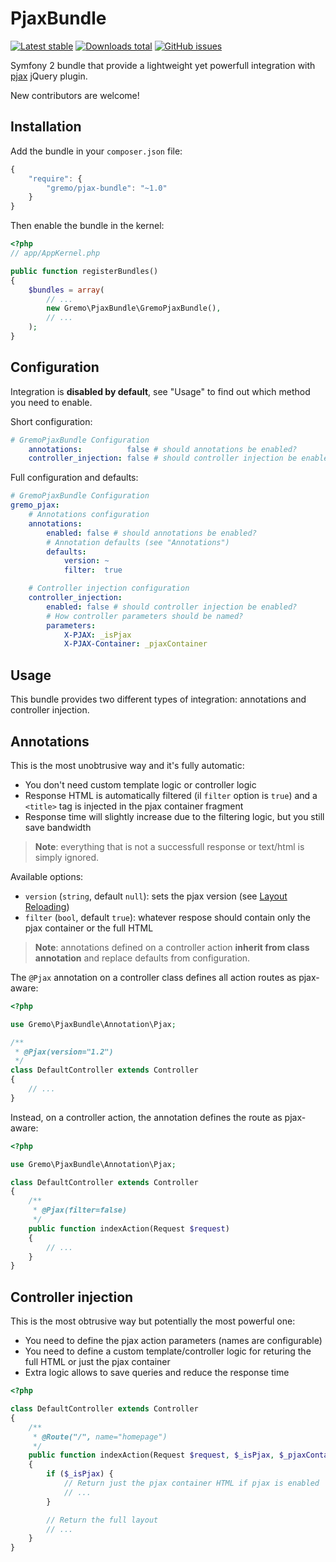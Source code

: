 # PjaxBundle
[![Latest stable](https://img.shields.io/packagist/v/gremo/pjax-bundle.svg?style=flat-square)](https://packagist.org/packages/gremo/pjax-bundle) [![Downloads total](https://img.shields.io/packagist/dt/gremo/pjax-bundle.svg?style=flat-square)](https://packagist.org/packages/gremo/pjax-bundle) [![GitHub issues](https://img.shields.io/github/issues/gremo/GremoPjaxBundle.svg?style=flat-square)](https://github.com/gremo/GremoPjaxBundle/issues)

Symfony 2 bundle that provide a lightweight yet powerfull integration with [pjax](https://github.com/defunkt/jquery-pjax) jQuery plugin.

New contributors are welcome!

## Installation
Add the bundle in your `composer.json` file:

```js
{
    "require": {
        "gremo/pjax-bundle": "~1.0"
    }
}
```
Then enable the bundle in the kernel:

```php
<?php
// app/AppKernel.php

public function registerBundles()
{
    $bundles = array(
        // ...
        new Gremo\PjaxBundle\GremoPjaxBundle(),
        // ...
    );
}
```

## Configuration
Integration is **disabled by default**, see "Usage" to find out which method you need to enable.

Short configuration:
```yml
# GremoPjaxBundle Configuration
    annotations:          false # should annotations be enabled?
	controller_injection: false # should controller injection be enabled?
```

Full configuration and defaults:

```yml
# GremoPjaxBundle Configuration
gremo_pjax:
	# Annotations configuration
    annotations:
		enabled: false # should annotations be enabled?
		# Annotation defaults (see "Annotations")
		defaults:
			version: ~
			filter:  true

	# Controller injection configuration
    controller_injection:
        enabled: false # should controller injection be enabled?
		# How controller parameters should be named?
        parameters:
			X-PJAX: _isPjax
			X-PJAX-Container: _pjaxContainer
```

## Usage
This bundle provides two different types of integration: annotations and controller injection.

## Annotations
This is the most unobtrusive way and it's fully automatic:

- You don't need custom template logic or controller logic
- Response HTML is automatically filtered (il `filter` option is `true`) and a `<title>` tag is injected in the pjax container fragment
- Response time will slightly increase due to the filtering logic, but you still save bandwidth

> **Note**: everything that is not a successfull response or text/html is simply ignored.

Available options:
- `version` (`string`, default `null`): sets the pjax version (see [Layout Reloading](https://github.com/defunkt/jquery-pjax#layout-reloading))
- `filter` (`bool`, default `true`): whatever respose should contain only the pjax container or the full HTML 

> **Note**: annotations defined on a controller action **inherit from class annotation** and replace defaults from configuration.

The `@Pjax` annotation on a controller class defines all action routes as pjax-aware:

```php
<?php

use Gremo\PjaxBundle\Annotation\Pjax;

/**
 * @Pjax(version="1.2")
 */
class DefaultController extends Controller
{
    // ...
}
```

Instead, on a controller action, the annotation defines the route as pjax-aware:

```php
<?php

use Gremo\PjaxBundle\Annotation\Pjax;

class DefaultController extends Controller
{
    /**
     * @Pjax(filter=false)
     */
    public function indexAction(Request $request)
    {
        // ...
    }
}
```

## Controller injection
This is the most obtrusive way but potentially the most powerful one:

- You need to define the pjax action parameters (names are configurable)
- You need to define a custom template/controller logic for returing the full HTML or just the pjax container
- Extra logic allows to save queries and reduce the response time 

```php
<?php

class DefaultController extends Controller
{
    /**
     * @Route("/", name="homepage")
     */
    public function indexAction(Request $request, $_isPjax, $_pjaxContainer)
    {
        if ($_isPjax) {
            // Return just the pjax container HTML if pjax is enabled
            // ...
        }

        // Return the full layout
        // ...
    }
}
```
